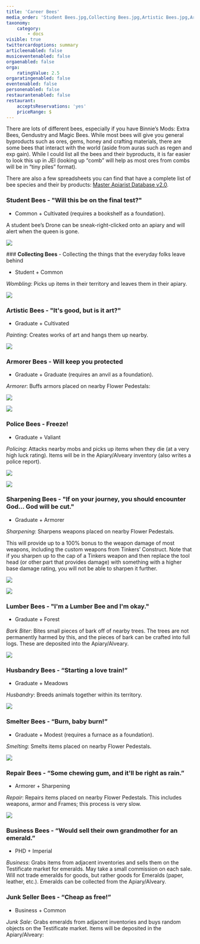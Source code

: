 ```yaml
---
title: 'Career Bees'
media_order: 'Student Bees.jpg,Collecting Bees.jpg,Artistic Bees.jpg,Armorer Bees.jpg,Bee Modifiers.jpg,Police Bee.jpg,Police Report.jpg,Sharpening Bees.jpg,Sharpening Modifier.jpg,Lumber Bees.jpg,Husbandry Bees.jpg,Repair Bees.jpg,Smeltery Bees.jpg'
taxonomy:
    category:
        - docs
visible: true
twittercardoptions: summary
articleenabled: false
musiceventenabled: false
orgaenabled: false
orga:
    ratingValue: 2.5
orgaratingenabled: false
eventenabled: false
personenabled: false
restaurantenabled: false
restaurant:
    acceptsReservations: 'yes'
    priceRange: $
---
```


There are lots of different bees, especially if you have Binnie’s Mods: Extra Bees, Gendustry and Magic Bees. While most bees will give you general byproducts such as ores, gems, honey and crafting materials, there are some bees that interact with the world (aside from auras such as regen and exp gain). While I could list all the bees and their byproducts, it is far easier to look this up in JEI (looking up “comb” will help as most ores from combs will be in “tiny piles” format).

There are also a few spreadsheets you can find that have a complete list of bee species and their by products: [Master Apiarist Database v2.0](https://docs.google.com/spreadsheets/d/1_moZHLnL35_u-bJ7kFDxWDxY9OuMWK_4l0EB4wIx0_s/edit?type=view&gid=1&f=true&sortcolid=-1&sortasc=true&rowsperpage=250#gid=0).

### **Student Bees** - "Will this be on the final test?"
* Common + Cultivated (requires a bookshelf as a foundation).

A student bee’s Drone can be sneak-right-clicked onto an apiary and will alert when the queen is gone.

![](Student%20Bees.jpg)

### **Collecting Bees** - Collecting the things that the everyday folks leave behind
* Student + Common

_Wombling_: Picks up items in their territory and leaves them in their apiary.

![](Collecting%20Bees.jpg)

### **Artistic Bees** - "It's good, but is it art?"
* Graduate + Cultivated

_Painting_: Creates works of art and hangs them up nearby.

![](Artistic%20Bees.jpg)

### **Armorer Bees** - Will keep you protected
* Graduate + Graduate (requires an anvil as a foundation).

_Armorer_: Buffs armors placed on nearby Flower Pedestals:

![](Armorer%20Bees.jpg)

![](Bee%20Modifiers.jpg)

### **Police Bees** - Freeze!
* Graduate + Valiant

_Policing_: Attacks nearby mobs and picks up items when they die (at a very high luck rating). Items will be in the Apiary/Alveary inventory (also writes a police report).

![](Police%20Bee.jpg)

![](Police%20Report.jpg)

### **Sharpening Bees** - "If on your journey, you should encounter God... God will be cut."
* Graduate + Armorer

_Sharpening_: Sharpens weapons placed on nearby Flower Pedestals.

This will provide up to a 100% bonus to the weapon damage of most weapons, including the custom weapons from Tinkers’ Construct. Note that if you sharpen up to the cap of a Tinkers weapon and then replace the tool head (or other part that provides damage) with something with a higher base damage rating, you will not be able to sharpen it further.

![](Sharpening%20Bees.jpg)

![](Sharpening%20Modifier.jpg)

### **Lumber Bees** - "I'm a Lumber Bee and I'm okay."
* Graduate + Forest

_Bark Biter_: Bites small pieces of bark off of nearby trees. The trees are not permanently harmed by this, and the pieces of bark can be crafted into full logs. These are deposited into the Apiary/Alveary.

![](Lumber%20Bees.jpg)

### **Husbandry Bees** - “Starting a love train!”
* Graduate + Meadows

_Husbandry_: Breeds animals together within its territory.

![](Husbandry%20Bees.jpg)

### **Smelter Bees** - “Burn, baby burn!”
* Graduate + Modest (requires a furnace as a foundation).

_Smelting_: Smelts items placed on nearby Flower Pedestals.

![](Smeltery%20Bees.jpg)

### **Repair Bees** - “Some chewing gum, and it'll be right as rain.”
* Armorer + Sharpening

_Repair_: Repairs items placed on nearby Flower Pedestals. This includes weapons, armor and Frames; this process is very slow.

![](Repair%20Bees.jpg)

### **Business Bees** - “Would sell their own grandmother for an emerald.”
* PHD + Imperial

_Business_: Grabs items from adjacent inventories and sells them on the Testificate market for emeralds. May take a small commission on each sale. Will not trade emeralds for goods, but rather goods for Emeralds (paper, leather, etc.). Emeralds can be collected from the Apiary/Alveary.

### **Junk Seller Bees** - “Cheap as free!”
* Business + Common

_Junk Sale_: Grabs emeralds from adjacent inventories and buys random objects on the Testificate market. Items will be deposited in the Apiary/Alveary:


